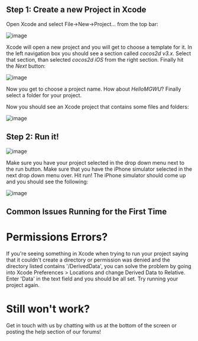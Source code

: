 Step 1: Create a new Project in Xcode
-----------------------------------------
Open Xcode and select File->New->Project... from the top bar:

![image](https://s3.amazonaws.com/mgwu-misc/cocos2d-3-tutorials/FirstProject/xcode_new_project.png)

Xcode will open a new project and you will get to choose a template for it. In the left navigation box you should see a section called *cocos2d v3.x*. Select that section, than selected *cocos2d iOS* from the right section. Finally hit the *Next* button:

![image](https://s3.amazonaws.com/mgwu-misc/cocos2d-3-tutorials/FirstProject/new_cocos_project.png)

Now you get to choose a project name. How about *HelloMGWU*? 
Finally select a folder for your project.

Now you should see an Xcode project that contains some files and folders:
 
![image](https://s3.amazonaws.com/mgwu-misc/cocos2d-3-tutorials/FirstProject/cocos_template_xcode.png)


Step 2: Run it!
---------------

![image](https://s3.amazonaws.com/mgwu-misc/cocos2d-3-tutorials/FirstProject/run_xcode.png)

Make sure you have your project selected in the drop down menu next to the run button. Make sure that you have the iPhone simulator selected in the next drop down menu over. Hit run! The iPhone simulator should come up and you should see the following:

![image](https://s3.amazonaws.com/mgwu-misc/cocos2d-3-tutorials/FirstProject/run_app_simulator.png)

Common Issues Running for the First Time
----------------------------------------

Permissions Errors?
===================
If you're seeing something in Xcode when trying to run your project saying that it couldn't create a directory or permission was denied and the directory listed contains '/DerivedData', you can solve the problem by going into Xcode Preferences > Locations and change Derived Data to Relative. Enter 'Data' in the text field and you should be all set. Try running your project again.

Still won't work?
=================

Get in touch with us by chatting with us at the bottom of the screen or posting the help section of our forums! 